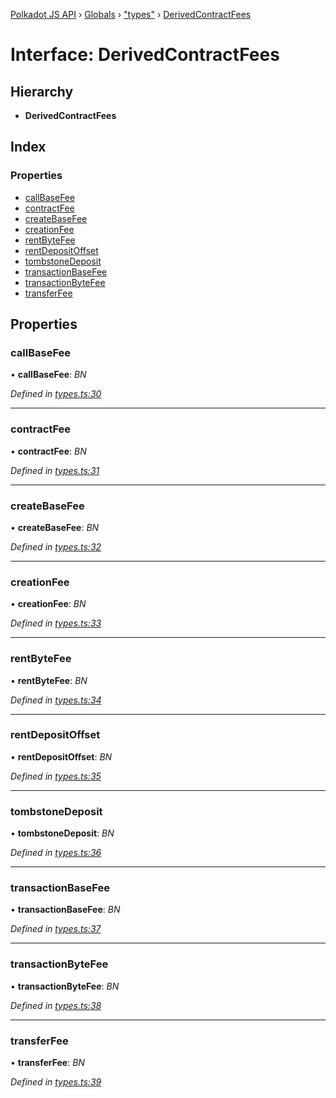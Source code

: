 [Polkadot JS API](../README.md) › [Globals](../globals.md) › ["types"](../modules/_types_.md) › [DerivedContractFees](_types_.derivedcontractfees.md)

# Interface: DerivedContractFees

## Hierarchy

* **DerivedContractFees**

## Index

### Properties

* [callBaseFee](_types_.derivedcontractfees.md#callbasefee)
* [contractFee](_types_.derivedcontractfees.md#contractfee)
* [createBaseFee](_types_.derivedcontractfees.md#createbasefee)
* [creationFee](_types_.derivedcontractfees.md#creationfee)
* [rentByteFee](_types_.derivedcontractfees.md#rentbytefee)
* [rentDepositOffset](_types_.derivedcontractfees.md#rentdepositoffset)
* [tombstoneDeposit](_types_.derivedcontractfees.md#tombstonedeposit)
* [transactionBaseFee](_types_.derivedcontractfees.md#transactionbasefee)
* [transactionByteFee](_types_.derivedcontractfees.md#transactionbytefee)
* [transferFee](_types_.derivedcontractfees.md#transferfee)

## Properties

###  callBaseFee

• **callBaseFee**: *BN*

*Defined in [types.ts:30](https://github.com/polkadot-js/api/blob/453aacb669/packages/api-derive/src/types.ts#L30)*

___

###  contractFee

• **contractFee**: *BN*

*Defined in [types.ts:31](https://github.com/polkadot-js/api/blob/453aacb669/packages/api-derive/src/types.ts#L31)*

___

###  createBaseFee

• **createBaseFee**: *BN*

*Defined in [types.ts:32](https://github.com/polkadot-js/api/blob/453aacb669/packages/api-derive/src/types.ts#L32)*

___

###  creationFee

• **creationFee**: *BN*

*Defined in [types.ts:33](https://github.com/polkadot-js/api/blob/453aacb669/packages/api-derive/src/types.ts#L33)*

___

###  rentByteFee

• **rentByteFee**: *BN*

*Defined in [types.ts:34](https://github.com/polkadot-js/api/blob/453aacb669/packages/api-derive/src/types.ts#L34)*

___

###  rentDepositOffset

• **rentDepositOffset**: *BN*

*Defined in [types.ts:35](https://github.com/polkadot-js/api/blob/453aacb669/packages/api-derive/src/types.ts#L35)*

___

###  tombstoneDeposit

• **tombstoneDeposit**: *BN*

*Defined in [types.ts:36](https://github.com/polkadot-js/api/blob/453aacb669/packages/api-derive/src/types.ts#L36)*

___

###  transactionBaseFee

• **transactionBaseFee**: *BN*

*Defined in [types.ts:37](https://github.com/polkadot-js/api/blob/453aacb669/packages/api-derive/src/types.ts#L37)*

___

###  transactionByteFee

• **transactionByteFee**: *BN*

*Defined in [types.ts:38](https://github.com/polkadot-js/api/blob/453aacb669/packages/api-derive/src/types.ts#L38)*

___

###  transferFee

• **transferFee**: *BN*

*Defined in [types.ts:39](https://github.com/polkadot-js/api/blob/453aacb669/packages/api-derive/src/types.ts#L39)*

